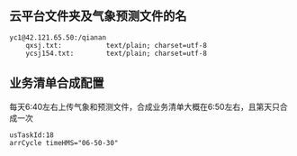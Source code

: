 
## 云平台文件夹及气象预测文件的名

```
yc1@42.121.65.50:/qianan
    qxsj.txt:           text/plain; charset=utf-8
    ycsj154.txt:        text/plain; charset=utf-8
```

## 业务清单合成配置

每天6:40左右上传气象和预测文件，合成业务清单大概在6:50左右，且第天只合成一次

```
usTaskId:18
arrCycle timeHMS="06-50-30"
```
